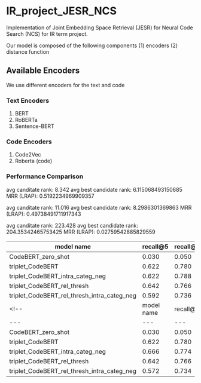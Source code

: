 # IR_project_JESR_NCS
Implementation of Joint Embedding Space Retrieval (JESR) for Neural Code Search (NCS) for IR term project.

Our model is composed of the following components (1) encoders (2) distance function
## Available Encoders
We use different encoders for the text and code

### Text Encoders
1. BERT
2. RoBERTa
3. Sentence-BERT

### Code Encoders
1. Code2Vec
2. Roberta (code)

### Performance Comparison
avg canditate rank: 8.342
avg best candidate rank: 6.115068493150685
MRR (LRAP): 0.5192234969909357

avg canditate rank: 11.016
avg best candidate rank: 8.2986301369863
MRR (LRAP): 0.49738491711917343

avg canditate rank: 223.428
avg best candidate rank: 204.35342465753425
MRR (LRAP): 0.02759542885829559

|model name|recall@5|recall@10|avg_candidate_rank|avg_best_candidate_rank|mrr|
|---|---|---|---|---|---|
|CodeBERT_zero_shot|0.030|0.050|223.428|204.353|0.028|
|triplet_CodeBERT|0.622|0.780|8.342|6.115|0.519|
|triplet_CodeBERT_intra_categ_neg|0.622|0.788|7.558|5.162|0.542|
|triplet_CodeBERT_rel_thresh|0.642|0.766|9.208|7.049|0.553|
|triplet_CodeBERT_rel_thresh_intra_categ_neg|0.592|0.736|10.400|7.036|0.492|
<!--  |model name|recall@5|recall@10|avg_candidate_rank|avg_best_candidate_rank|mrr|
|---|---|---|---|---|---|
|CodeBERT_zero_shot|0.030|0.050|223.428|204.353|0.028|
|triplet_CodeBERT|0.622|0.780|8.342|6.115|0.519|
|triplet_CodeBERT_intra_categ_neg|0.666|0.774|7.782|5.436|0.548|
|triplet_CodeBERT_rel_thresh|0.642|0.766|9.208|7.049|0.553|
|triplet_CodeBERT_rel_thresh_intra_categ_neg|0.572|0.734|10.050|6.910|0.475| -->